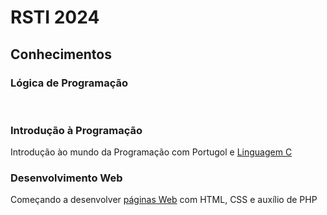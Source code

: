 # RSTI 2024
## Conhecimentos

### Lógica de Programação
<br>

### Introdução à Programação
Introdução ào mundo da Programação com Portugol e <a href="https://github.com/Guilherme-Thunder/RSTI/tree/main/C">Linguagem C</a>
<br>

### Desenvolvimento Web
Começando a desenvolver <a href="">páginas Web</a> com HTML, CSS e auxílio de PHP
